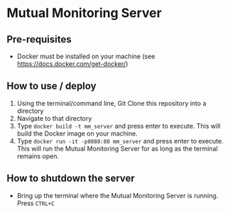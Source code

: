 # Mutual Monitoring Server

## Pre-requisites
* Docker must be installed on your machine (see https://docs.docker.com/get-docker/)

## How to use / deploy
1. Using the terminal/command line, Git Clone this repository into a directory
2. Navigate to that directory
3. Type `docker build -t mm_server` and press enter to execute. This will build the Docker image on your machine.
4. Type `docker run -it -p8080:80 mm_server` and press enter to execute. This will run the Mutual Monitoring Server for as long as the terminal remains open.

## How to shutdown the server
* Bring up the terminal where the Mutual Monitoring Server is running. Press `CTRL+C`

